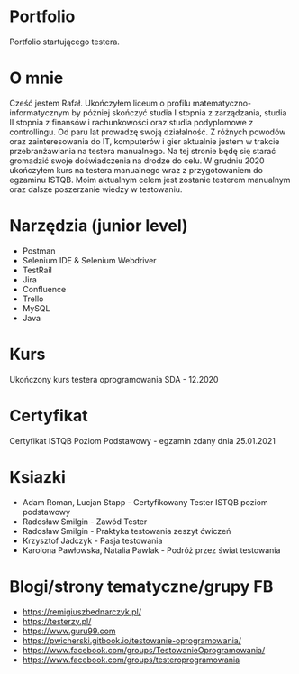 # Portfolio
Portfolio startującego testera.
# O mnie
Cześć jestem Rafał.
Ukończyłem liceum o profilu matematyczno-informatycznym by później skończyć studia I stopnia z zarządzania, studia II stopnia z finansów i rachunkowości oraz studia podyplomowe z controllingu. Od paru lat prowadzę swoją działalność. Z różnych powodów oraz zainteresowania do IT, komputerów i gier aktualnie jestem w trakcie przebranżawiania na testera manualnego. 
Na tej stronie będę się starać gromadzić swoje doświadczenia na drodze do celu. 
W grudniu 2020 ukończyłem kurs na testera manualnego wraz z przygotowaniem do egzaminu ISTQB. Moim aktualnym celem jest zostanie testerem manualnym oraz dalsze poszerzanie wiedzy w testowaniu.
# Narzędzia (junior level)
* Postman
* Selenium IDE & Selenium Webdriver
* TestRail
* Jira
* Confluence
* Trello
* MySQL
* Java
# Kurs
Ukończony kurs testera oprogramowania SDA - 12.2020
# Certyfikat
Certyfikat ISTQB Poziom Podstawowy - egzamin zdany dnia 25.01.2021
# Ksiazki
* Adam Roman, Lucjan Stapp - Certyfikowany Tester ISTQB poziom podstawowy
* Radosław Smilgin - Zawód Tester
* Radosław Smilgin - Praktyka testowania zeszyt ćwiczeń
* Krzysztof Jadczyk - Pasja testowania
* Karolona Pawłowska, Natalia Pawlak - Podróż przez świat testowania
# Blogi/strony tematyczne/grupy FB
* https://remigiuszbednarczyk.pl/
* https://testerzy.pl/
* https://www.guru99.com
* https://pwicherski.gitbook.io/testowanie-oprogramowania/
* https://www.facebook.com/groups/TestowanieOprogramowania/
* https://www.facebook.com/groups/testeroprogramowania
